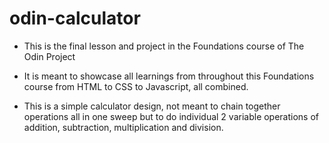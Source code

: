# odin-calculator

- This is the final lesson and project in the Foundations course of The Odin Project
- It is meant to showcase all learnings from throughout this Foundations course from
HTML to CSS to Javascript, all combined.

- This is a simple calculator design, not meant to chain together operations all in one
sweep but to do individual 2 variable operations of addition, subtraction, multiplication
and division.